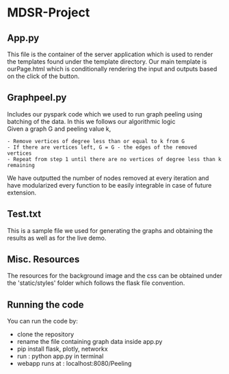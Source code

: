 # MDSR-Project

## App.py
This file is the container of the server application which is used to render the templates found under the template directory.
Our main template is ourPage.html which is conditionally rendering the input and outputs based on the click of the button. 

## Graphpeel.py 
Includes our pyspark code which we used to run graph peeling using batching of the data.
In this we follows our algorithmic logic <br/>
Given a graph G and peeling value k, 

    - Remove vertices of degree less than or equal to k from G
    - If there are vertices left, G = G - the edges of the removed vertices
    - Repeat from step 1 until there are no vertices of degree less than k remaining
We have outputted the number of nodes removed at every iteration and have modularized every function to be easily integrable in case of future extension.

## Test.txt
This is a sample file we used for generating the graphs and obtaining the results as well as for the live demo.

## Misc. Resources
The resources for the background image and the css can be obtained under the 'static/styles' folder which follows the flask file convention.

## Running the code
You can run the code by: 
- clone the repository
- rename the file containing graph data inside app.py
- pip install flask, plotly, networkx
- run :  python app.py in terminal
- webapp runs at : localhost:8080/Peeling
